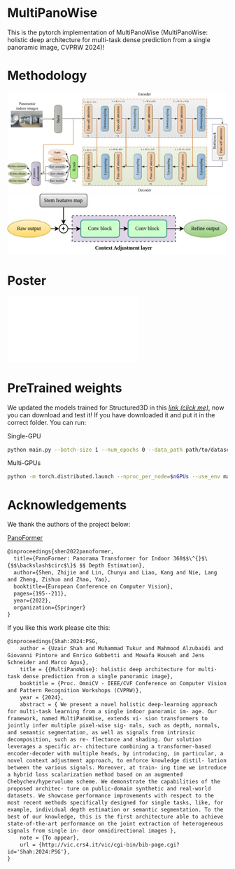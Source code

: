 # MultiPanoWise
This is the pytorch implementation of MultiPanoWise (MultiPanoWise: holistic deep architecture for multi-task dense prediction from a single panoramic image, CVPRW 2024)!

# Methodology

![process](./img/process_diagram.jpg)
![adjustment](./img/architecture.jpg)

# Poster

![poster](./paper/MultiPanoWise_OmniCV_Poster.pdf)
# PreTrained weights
We updated the models trained for Structured3D in this *[link (click me)](https://drive.google.com/drive/folders/1nmf_QOnCXctaXqQP-fQTAfn_49ca2LXa?usp=sharing)*, now you can download and test it! If you have downloaded it and put it in the correct folder. You can run:


Single-GPU
```bash
python main.py --batch-size 1 --num_epochs 0 --data_path path/to/dataset --load_weights_dir path/to/weights
```
Multi-GPUs
```bash
python -m torch.distributed.launch --nproc_per_node=$nGPUs --use_env main.py --batch-size 1 --num_epochs 0 --data_path path/to/dataset --load_weights_dir path/to/weights
```


# Acknowledgements
We thank the authors of the project below:

[PanoFormer](https://github.com/zhijieshen-bjtu/PanoFormer)

```
@inproceedings{shen2022panoformer,
  title={PanoFormer: Panorama Transformer for Indoor 360$$\^{}$\{$$\backslash$circ$\}$ $$ Depth Estimation},
  author={Shen, Zhijie and Lin, Chunyu and Liao, Kang and Nie, Lang and Zheng, Zishuo and Zhao, Yao},
  booktitle={European Conference on Computer Vision},
  pages={195--211},
  year={2022},
  organization={Springer}
}
```
If you like this work please cite this:
```
@inproceedings{Shah:2024:PSG,
    author = {Uzair Shah and Muhammad Tukur and Mahmood Alzubaidi and Giovanni Pintore and Enrico Gobbetti and Mowafa Househ and Jens Schneider and Marco Agus},
    title = {{MultiPanoWise}: holistic deep architecture for multi-task dense prediction from a single panoramic image},
    booktitle = {Proc. OmniCV - IEEE/CVF Conference on Computer Vision and Pattern Recognition Workshops (CVPRW)},
    year = {2024},
    abstract = { We present a novel holistic deep-learning approach for multi-task learning from a single indoor panoramic im- age. Our framework, named MultiPanoWise, extends vi- sion transformers to jointly infer multiple pixel-wise sig- nals, such as depth, normals, and semantic segmentation, as well as signals from intrinsic decomposition, such as re- flectance and shading. Our solution leverages a specific ar- chitecture combining a transformer-based encoder-decoder with multiple heads, by introducing, in particular, a novel context adjustment approach, to enforce knowledge distil- lation between the various signals. Moreover, at train- ing time we introduce a hybrid loss scalarization method based on an augmented Chebychev/hypervolume scheme. We demonstrate the capabilities of the proposed architec- ture on public-domain synthetic and real-world datasets. We showcase performance improvements with respect to the most recent methods specifically designed for single tasks, like, for example, individual depth estimation or semantic segmentation. To the best of our knowledge, this is the first architecture able to achieve state-of-the-art performance on the joint extraction of heterogeneous signals from single in- door omnidirectional images },
    note = {To appear},
    url = {http://vic.crs4.it/vic/cgi-bin/bib-page.cgi?id='Shah:2024:PSG'},
}
```

